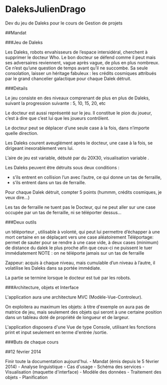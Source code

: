DaleksJulienDrago
=================

Dev du jeu de Daleks pour le cours de Gestion de projets


##Mandat

###Jeu de Daleks

Les Daleks, robots envahisseurs de l’espace intersidéral, cherchent à supprimer le docteur Who. Le bon docteur se défend comme il peut mais ses adversaires reviennent, vague après vague, de plus en plus nombreux. Ce n’est qu’une question de temps avant qu’il ne succombe. Sa seule consolation, laisser un héritage fabuleux : les crédits cosmiques attribués par le grand chancelier galactique pour chaque Dalek détruit. 




###Détails

  Le jeu consiste en des niveaux comprenant de plus en plus de Daleks, suivant la progression suivante : 5, 10, 15, 20,   etc 
  
  Le docteur est aussi représenté sur le jeu. Il constitue le pion du joueur, c’est à dire que c’est lui que les         joueurs contrôlent. 
  
  Le docteur peut se déplacer d’une seule case à la fois, dans n’importe quelle direction. 
  
  Les Daleks courent aveuglément après le docteur, une case à la fois, se dirigeant inexorablement vers lui. 
  
  L’aire de jeu est variable, débuté par du 20X30, visualisation variable .
  
  Les Daleks peuvent être détruits sous deux conditions : 
  -	s’ils entrent en collision l’un avec l’autre, ce qui donne un tas de ferraille, 
  -	s’ils entrent dans un tas de ferraille. 
  
  Pour chaque Dalek détruit, compter 5 points (hummm, crédits cosmiques, je veux dire…) 
  
  Les tas de ferraille ne tuent pas le Docteur, qui ne peut aller sur une case occupée par un tas de ferraille, ni se    téléporter dessus… 
  



###Deux outils

  un téléporteur , utilisable à volonté, qui peut lui permettre d’échapper à une mort certaine en se déplaçant vers une   case aléatoirement
  Téléportage: permet de sauter pour se rendre à une case vide, à deux cases (minimum) de distance du dalek le plus      proche afin que ceux-ci ne puissent le tuer immédiatement
  NOTE : on ne téléporte jamais sur un tas de ferraille
  
  Zappeur: acquis à chaque niveau, mais cumulable d’un niveau à l’autre, il volatilise les Daleks dans sa portée         immédiate. 
  
  La partie se termine lorsque le docteur est tué par les robots. 



###Architecture, objets et Interface

  L'application aura une architecture MVC (Modèle-Vue-Controleur).
  
  On exploitera au maximum les objets: à titre d'exemple on aura pas de matrice de jeu, mais seulement des objets qui   seront à une certaine position dans un tableau doté de propriété de longueur et de largeur.
  
  L'application disposera d'une Vue de type Console, utilisant les fonctions print et input seulement en terme d'entrée  /sortie.



###Buts de chaque cours

##12 février 2014

  Finir toute la documentation aujourd'hui.
    - Mandat (émis depuis le 5 février 2014)
    - Analyse linguistique
    - Cas d'usage
    - Schéma des services
    - Visualisation (maquette d'interface)
    - Modèle des données
    - Traitement des objets
    - Planification
